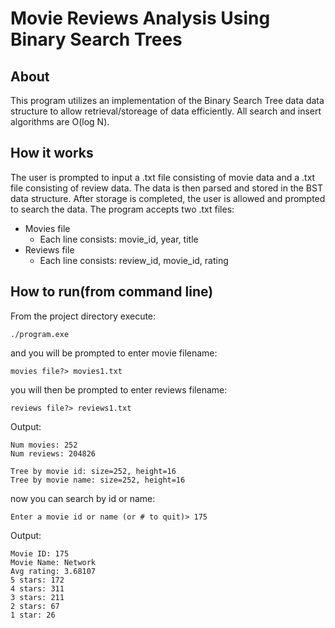 # Movie Reviews Analysis Using Binary Search Trees
## About
This program utilizes an implementation of the Binary Search Tree data data structure to allow retrieval/storeage of data efficiently. 
All search and insert algorithms are O(log N).

## How it works 
The user is prompted to input a .txt file consisting of movie data and a .txt file consisting of review data. The data is then parsed and stored in the BST data structure. After storage is completed, the user is allowed and prompted to search the data.
The program accepts two .txt files:
 * Movies file
   - Each line consists: movie_id, year, title
 * Reviews file
   - Each line consists: review_id, movie_id, rating

## How to run(from command line)
From the project directory execute:
```console
./program.exe
```
and you will be prompted to enter movie filename:
```console
movies file?> movies1.txt
``` 

you will then be prompted to enter reviews filename:
```console
reviews file?> reviews1.txt
``` 

Output:
```console
Num movies: 252
Num reviews: 204826

Tree by movie id: size=252, height=16
Tree by movie name: size=252, height=16 
```

now you can search by id or name:
```console
Enter a movie id or name (or # to quit)> 175
``` 

Output:
```gch
Movie ID: 175
Movie Name: Network
Avg rating: 3.68107
5 stars: 172
4 stars: 311
3 stars: 211
2 stars: 67
1 star: 26
``` 

